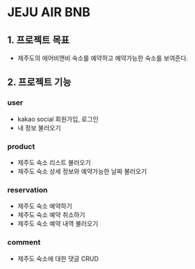 # JEJU AIR BNB

## 1. 프로젝트 목표
- 제주도의 에어비앤비 숙소를 예약하고 예약가능한 숙소를 보여준다.

## 2. 프로젝트 기능
### user
- kakao social 회원가입, 로그인
- 내 정보 불러오기

### product
- 제주도 숙소 리스트 불러오기
- 제주도 숙소 상세 정보와 예약가능한 날짜 불러오기

### reservation
- 제주도 숙소 예약하기
- 제주도 숙소 예약 취소하기
- 제주도 숙소 예약 내역 불러오기

### comment
- 제주도 숙소에 대한 댓글 CRUD
